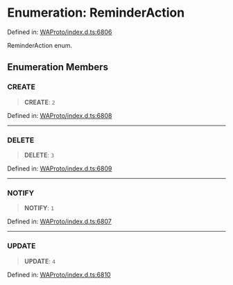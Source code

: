 # Enumeration: ReminderAction

Defined in: [WAProto/index.d.ts:6806](https://github.com/Fokusdotid/bail/blob/dad8cbc7bd41e0c17126095b0fc017b92c3d85cf/WAProto/index.d.ts#L6806)

ReminderAction enum.

## Enumeration Members

### CREATE

> **CREATE**: `2`

Defined in: [WAProto/index.d.ts:6808](https://github.com/Fokusdotid/bail/blob/dad8cbc7bd41e0c17126095b0fc017b92c3d85cf/WAProto/index.d.ts#L6808)

***

### DELETE

> **DELETE**: `3`

Defined in: [WAProto/index.d.ts:6809](https://github.com/Fokusdotid/bail/blob/dad8cbc7bd41e0c17126095b0fc017b92c3d85cf/WAProto/index.d.ts#L6809)

***

### NOTIFY

> **NOTIFY**: `1`

Defined in: [WAProto/index.d.ts:6807](https://github.com/Fokusdotid/bail/blob/dad8cbc7bd41e0c17126095b0fc017b92c3d85cf/WAProto/index.d.ts#L6807)

***

### UPDATE

> **UPDATE**: `4`

Defined in: [WAProto/index.d.ts:6810](https://github.com/Fokusdotid/bail/blob/dad8cbc7bd41e0c17126095b0fc017b92c3d85cf/WAProto/index.d.ts#L6810)
